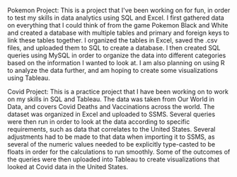 Pokemon Project:
This is a project that I've been working on for fun, in order to test my skills in data analytics using SQL and Excel.
I first gathered data on everything that I could think of from the game Pokemon Black and White and created a database
with multiple tables and primary and foreign keys to link these tables together. I organized the tables in Excel, saved the 
.csv files, and uploaded them to SQL to create a database. I then created SQL queries using MySQL in order to organize the 
data into different categories based on the information I wanted to look at.
I am also planning on using R to analyze the data further, and am hoping to create some visualizations using Tableau.

Covid Project:
This is a practice project that I have been working on to work on my skills in SQL and Tableau. The data was taken from Our
World in Data, and covers Covid Deaths and Vaccinations across the world. The dataset was organized in Excel and uploaded to 
SSMS. Several queries were then run in order to look at the data according to specific requirements, such as data that correlates
to the United States. Several adjustments had to be made to that data when importing it to SSMS, as several of the numeric values
needed to be explicitly type-casted to be floats in order for the calculations to run smoothly. 
Some of the outcomes of the queries were then uploaded into Tableau to create visualizations that looked at Covid data in the 
United States.
